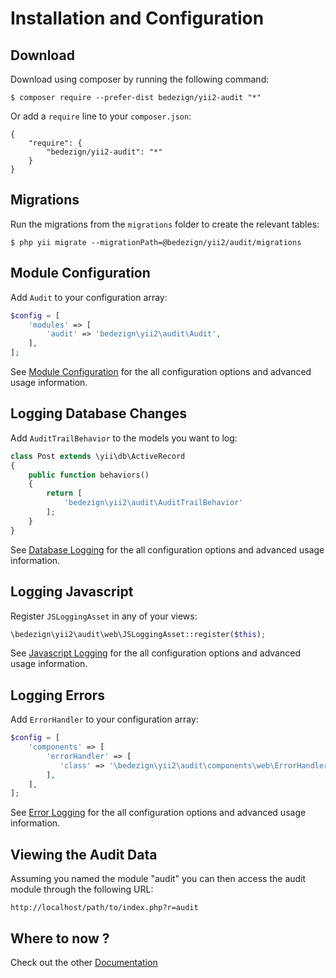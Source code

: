 # Installation and Configuration

## Download

Download using composer by running the following command:

```
$ composer require --prefer-dist bedezign/yii2-audit "*"
```

Or add a `require` line to your `composer.json`: 

```
{
    "require": {
        "bedezign/yii2-audit": "*"
    }
}
```

## Migrations

Run the migrations from the `migrations` folder to create the relevant tables:  

```
$ php yii migrate --migrationPath=@bedezign/yii2/audit/migrations
```

## Module Configuration

Add `Audit` to your configuration array:

```php
$config = [
    'modules' => [
        'audit' => 'bedezign\yii2\audit\Audit',
    ],
];
```

See [Module Configuration](module-configuration.md) for the all configuration options and advanced usage information.

## Logging Database Changes

Add `AuditTrailBehavior` to the models you want to log:

```php
class Post extends \yii\db\ActiveRecord
{
    public function behaviors()
    {
        return [
            'bedezign\yii2\audit\AuditTrailBehavior'
        ];
    }
}
```

See [Database Logging](database-logging.md) for the all configuration options and advanced usage information.

## Logging Javascript

Register `JSLoggingAsset` in any of your views:

```php
\bedezign\yii2\audit\web\JSLoggingAsset::register($this);
```

See [Javascript Logging](javascript-logging.md) for the all configuration options and advanced usage information.

## Logging Errors

Add `ErrorHandler` to your configuration array:

```php
$config = [
    'components' => [
        'errorHandler' => [
           'class' => '\bedezign\yii2\audit\components\web\ErrorHandler',
        ],
    ],
];
```

See [Error Logging](error-logging.md) for the all configuration options and advanced usage information.

## Viewing the Audit Data

Assuming you named the module "audit" you can then access the audit module through the following URL:

```
http://localhost/path/to/index.php?r=audit
```

## Where to now ?

Check out the other [Documentation](README.md)
